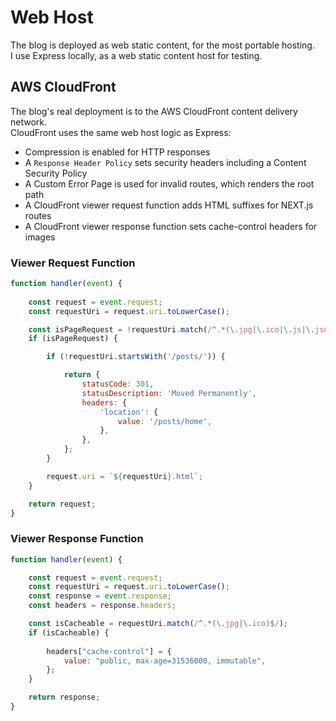 # Web Host

The blog is deployed as web static content, for the most portable hosting.\
I use Express locally, as a web static content host for testing.

## AWS CloudFront

The blog's real deployment is to the AWS CloudFront content delivery network.\
CloudFront  uses the same web host logic as Express:

- Compression is enabled for HTTP responses
- A `Response Header Policy` sets security headers including a Content Security Policy
- A Custom Error Page is used for invalid routes, which renders the root path
- A CloudFront viewer request function adds HTML suffixes for NEXT.js routes
- A CloudFront viewer response function sets cache-control headers for images

### Viewer Request Function

```javascript
function handler(event) {
    
    const request = event.request;
    const requestUri = request.uri.toLowerCase();

    const isPageRequest = !requestUri.match(/^.*(\.jpg|\.ico|\.js|\.json)$/);
    if (isPageRequest) {

        if (!requestUri.startsWith('/posts/')) {

            return {
                statusCode: 301,
                statusDescription: 'Moved Permanently',
                headers: {
                    'location': {
                        value: '/posts/home',
                    },
                },
            };
        }

        request.uri = `${requestUri}.html`;
    }

    return request;
}
```

### Viewer Response Function

```javascript
function handler(event) {

    const request = event.request;
    const requestUri = request.uri.toLowerCase();
    const response = event.response;
    const headers = response.headers;

    const isCacheable = requestUri.match(/^.*(\.jpg|\.ico)$/);
    if (isCacheable) {
        
        headers["cache-control"] = {
            value: "public, max-age=31536000, immutable",
        };
    }

    return response;
}
```
